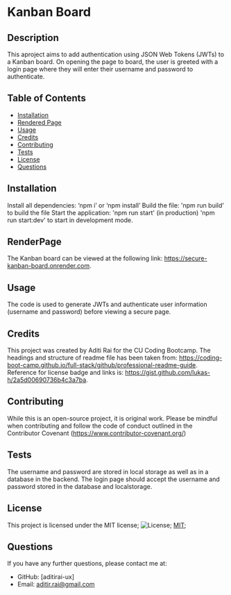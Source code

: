 # Kanban Board

## Description

This aproject aims to add authentication using JSON Web Tokens (JWTs) to a Kanban board. On opening the page to board, the user is greeted with a login page where they will enter their username and password to authenticate.

## Table of Contents

- [Installation](#installation)
- [Rendered Page](#renderpage)
- [Usage](#usage)
- [Credits](#credits)
- [Contributing](#contributing)
- [Tests](#tests)
- [License](#license)
- [Questions](#questions)

## Installation

Install all dependencies: ‘npm i’ or ‘npm install’
Build the file: 'npm run build' to build the file
Start the application: 'npm run start' (in production) 'npm run start:dev' to start in development mode.

## RenderPage

The Kanban board can be viewed at the following link: https://secure-kanban-board.onrender.com.

## Usage

The code is used to generate JWTs and authenticate user information (username and password) before viewing a secure page.

## Credits

This project was created by Aditi Rai for the CU Coding Bootcamp. The headings and structure of readme file has been taken from: https://coding-boot-camp.github.io/full-stack/github/professional-readme-guide. Reference for license badge and links is: https://gist.github.com/lukas-h/2a5d00690736b4c3a7ba.

## Contributing

While this is an open-source project, it is original work. Please be mindful when contributing and follow the code of conduct outlined in the Contributor Covenant (https://www.contributor-covenant.org/)

## Tests

The username and password are stored in local storage as well as in a database in the backend. The login page should accept the username and password stored in the database and localstorage.

## License

This project is licensed under the MIT license;
![License](https://img.shields.io/badge/License-MIT-yellow.svg);
[MIT](https://opensource.org/licenses/MIT);

## Questions

If you have any further questions, please contact me at:

- GitHub: [aditirai-ux]
- Email: aditir.rai@gmail.com

